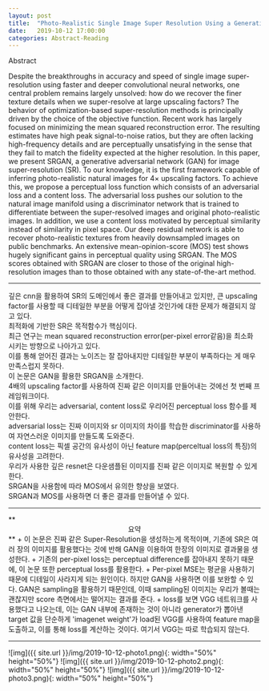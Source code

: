 ```yaml
---
layout: post
title:  "Photo-Realistic Single Image Super Resolution Using a Generative Adversarial Network"
date:   2019-10-12 17:00:00
categories: Abstract-Reading
---
```


Abstract

Despite the breakthroughs in accuracy and speed of single image super-resolution using faster and deeper convolutional neural networks, one central problem remains largely unsolved: how do we recover the finer texture details when we super-resolve at large upscaling factors? The behavior of optimization-based super-resolution methods is principally driven by the choice of the objective function. Recent work has largely focused on minimizing the mean squared reconstruction error. The resulting estimates have high peak signal-to-noise ratios, but they are often lacking high-frequency details and are perceptually unsatisfying in the sense that they fail to match the fidelity expected at the higher resolution. In this paper, we present SRGAN, a generative adversarial network (GAN) for image super-resolution (SR). To our knowledge, it is the first framework capable of inferring photo-realistic natural images for 4× upscaling factors. To achieve this, we propose a perceptual loss function which consists of an adversarial loss and a content loss. The adversarial loss pushes our solution to the natural image manifold using a discriminator network that is trained to differentiate between the super-resolved images and original photo-realistic images. In addition, we use a content loss motivated by perceptual similarity instead of similarity in pixel space. Our deep residual network is able to recover photo-realistic textures from heavily downsampled images on public benchmarks. An extensive mean-opinion-score (MOS) test shows hugely significant gains in perceptual quality using SRGAN. The MOS scores obtained with SRGAN are closer to those of the original high-resolution images than to those obtained with any state-of-the-art method.<br>
<hr>

깊은 cnn을 활용하여 SR의 도메인에서 좋은 결과를 만들어내고 있지만, 큰 upscaling factor를 사용할 때 디테일한 부분을 어떻게 잡아낼 것인가에 대한 문제가 해결되지 않고 있다. <br>
최적화에 기반한 SR은 목적함수가 핵심이다. <br>
최근 연구는 mean squared reconstruction error(per-pixel error같음)을 최소화 시키는 방향으로 나아가고 있다. <br>
이를 통해 얻어진 결과는 노이즈는 잘 잡아내지만 디테일한 부분이 부족하다는 게 매우 만족스럽지 못하다. <br>
이 논문은 GAN을 활용한 SRGAN을 소개한다.<br>
4배의 upscaling factor를 사용하여 진짜 같은 이미지를 만들어내는 것에선 첫 번째 프레임워크이다.<br>
이를 위해 우리는 adversarial, content loss로 우리어진 perceptual loss 함수를 제안한다.<br>
adversarial loss는 진짜 이미지와 sr 이미지의 차이를 학습한 discriminator를 사용하여 자연스러운 이미지를 만들도록 도와준다.<br>
content loss는 픽셀 공간의 유사성이 아닌 feature map(perceltual loss의 특징)의 유사성을 고려한다.<br>
우리가 사용한 깊은 resnet은 다운샘플된 이미지를 진짜 같은 이미지로 복원할 수 있게한다.<br>
SRGAN을 사용함에 따라 MOS에서 유의한 향상을 보였다.<br>
SRGAN과 MOS를 사용하면 더 좋은 결과를 만들어낼 수 있다.<br>
<hr>
**<center>요약</center>**
+ 이 논문은 진짜 같은 Super-Resolution을 생성하는게 목적이며, 기존에 SR은 여러 장의 이미지를 활용했다는 것에 반해 GAN을 이용하여 한장의 이미지로 결과물을 생성한다.
+ 기존의 per-pixel loss는 perceptual difference를 잡아내지 못하기 때문에, 이 논문 또한 perceptual loss를 활용한다.
+ Per-pixel MSE는 평균을 사용하기 때문에 디테일이 사라지게 되는 원인이다. 하지만 GAN을 사용하면 이를 보완할 수 있다. GAN은 sampling을 활용하기 때문인데, 이때 sampling된 이미지는 우리가 볼때는 괜찮지만 score 측면에서는 떨어지는 결과를 준다.
+ loss를 보면 VGG 네트워크를 사용했다고 나오는데, 이는 GAN 내부에 존재하는 것이 아니라 generator가 뽑아낸 target 값을 단순하게 'imagenet weight'가 load된 VGG를 사용하여 feature map을 도출하고, 이를 통해 loss를 계산하는 것이다. 여기서 VGG는 따로 학습되지 않는다.
<hr>
![img]({{ site.url }}/img/2019-10-12-photo1.png){: width="50%" height="50%"}
![img]({{ site.url }}/img/2019-10-12-photo2.png){: width="50%" height="50%"}
![img]({{ site.url }}/img/2019-10-12-photo3.png){: width="50%" height="50%"}
